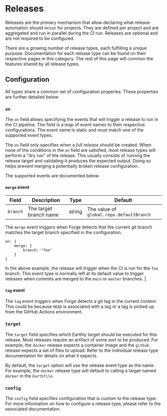 # Releases

Releases are the primary mechanism that allow declaring what release automation should occur for projects.
They are defined per project and are aggregated and run in parallel during the CI run.
Releases are optional and are not required to be configured.

There are a growing number of release types, each fulfilling a unique purpose.
Documentation for each release type can be found on their respective pages in this category.
The rest of this page will common the features shared by all release types.

## Configuration

All types share a common set of configuration properies.
These properties are further detailed below.

### `on`

The `on` field allows specifying the events that will trigger a release to run in the CI pipeline.
The field is a map of event names to their respective configurations.
The event name is static and must match one of the supported event types.

The `on` field only specifies when a _full release_ should be created.
When none of the conditions in the `on` field are satisfied, most release types will perform a "dry run" of the release.
This usually consists of running the release target and validating it produces the expected output.
Doing so helps prevent merging a potentially broken release configuration.

The supported events are documented below.

#### `merge` event

| Field    | Description            | Type   | Default                                  |
| -------- | ---------------------- | ------ | ---------------------------------------- |
| `branch` | The target branch name | string | The value of `global.repo.defaultBranch` |

The `merge` event triggers when Forge detects that the current git branch matches the target branch specified in the configuration.

```cue
on: {
    merge: {
        branch: "foo"
    }
}
```

In the above example, the release will trigger when the CI is run for the `foo` branch.
This event type is normally left at its default value to trigger releases when commits are merged to the `main` or `master`
branches.                                                |

#### `tag` event

The `tag` event triggers when Forge detects a git tag in the current context.
This could be because `HEAD` is associated with a tag or a tag is picked up from the GitHub Actions environment.

### `target`

The `target` field specifies which Earthly target should be executed for this release.
Most releases require an artifact of some sort to be produced.
For example, the `docker` release expects a container image and the `github` release expects a set of files to upload.
Refer to the individual release type documentation for details on what it expects.

By default, the `target` option will use the release event type as the name.
For example, the `docker` release type will default to calling a target named `docker` in the `Earthfile`.

### `config`

The `config` field specifies configuration that is custom to the release type.
For more information on how to configure a release type, please refer to the associated documentation.